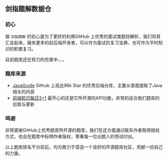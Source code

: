 ## 剑指题解数据仓

### 初心

做 `剑指题解` 的初心是为了更好的利用GitHub 上优秀的面试类题目解析，我们将其汇总起来，服务更多的前后端开发者，可以作为面试的复习宝典，也可作为平时知识的积累复习。

目前题库还在努力的完善中，，，

### 题库来源

- [JavaGuide](https://github.com/Snailclimb/JavaGuide) Github 上高达96k Star 的优秀后端仓库，主要从里面提取了Java相关的内容
- [前端知识每日3+1](http://www.h-camel.com/index.html) 最开心的还是它所开源的API功能，非常的适合我们题库的拉取与更新

### 鸣谢

非常感谢GitHub上优秀题库所开源的题库，我们在这方面通过联系作者取得授权方式，也会在题库中标明作者版权，尊重每一位出题人的劳动付出。

以上题库排名不分前后，均为致力于营造一个良好的开源题库社区，贡献一份自己的力量。

